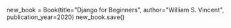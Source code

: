 new_book = Book(title="Django for Beginners", author="William S. Vincent", publication_year=2020)
new_book.save()
